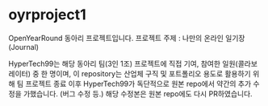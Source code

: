 # oyrproject1
OpenYearRound 동아리 프로젝트입니다.
프로젝트 주제 : 나만의 온라인 일기장 (Journal)

HyperTech99는 해당 동아리 팀(3인 1조) 프로젝트에 직접 기여, 참여한 일원(콜라보레이터) 중 한 명이며, 이 repository는 산업체 구직 및 포트폴리오 용도로 활용하기 위해 팀 프로젝트 종료 이후 HyperTech99가 독단적으로 원본 repo에서 약간의 추가 수정을 가했습니다. (버그 수정 등.) 해당 수정본은 원본 repo에도 다시 PR하였습니다.
